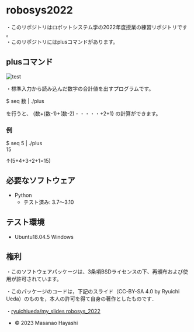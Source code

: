 # robosys2022
・このリポジトリはロボットシステム学の2022年度授業の練習リポジトリです
。                            
・このリポジトリにはplusコマンドがあります。
## plusコマンド
![test](http://github.com/masanao/robosys2022/actions/workflows/test.yml/badge.svg)

・標準入力から読み込んだ数字の合計値を出すプログラムです。

$ seq 数 | ./plus

を行うと、 
{数+(数-1)+(数-2)・・・・・+2+1}
の計算ができます。

### 例

$ seq 5 | ./plus                                 
15


↑(5+4+3+2+1=15)



## 必要なソフトウェア
* Python
  * テスト済み: 3.7〜3.10

## テスト環境
* Ubuntu18.04.5 Windows 
## 権利
・このソフトウェアパッケージは、3条項BSDライセンスの下、再頒布および使用が許可されています。


・このパッケージのコードは，下記のスライド（CC-BY-SA 4.0 by Ryuichi Ueda）のものを，本人の許可を得て自身の著作としたものです．

・[ryuichiueda/my_slides robosys_2022](https://github.com/ryuichiueda/my_slides/tree/master/robosys_2022)


 * © 2023 Masanao Hayashi 
